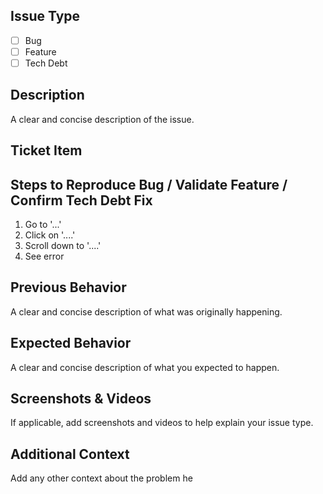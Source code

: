 ## Issue Type
- [ ] Bug
- [ ] Feature
- [ ] Tech Debt

## Description
A clear and concise description of the issue.

## Ticket Item

## Steps to Reproduce Bug / Validate Feature / Confirm Tech Debt Fix
1. Go to '...'
2. Click on '....'
3. Scroll down to '....'
4. See error

## Previous Behavior
A clear and concise description of what was originally happening.

## Expected Behavior
A clear and concise description of what you expected to happen.

## Screenshots & Videos
If applicable, add screenshots and videos to help explain your issue type.

## Additional Context
Add any other context about the problem he
